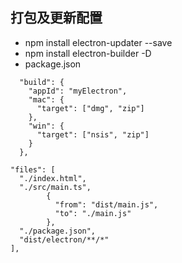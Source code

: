 
## 打包及更新配置

+ npm install electron-updater --save
+ npm install electron-builder -D
+ package.json
```angular2
  "build": {
    "appId": "myElectron",
    "mac": {
      "target": ["dmg", "zip"]
    },
    "win": {
      "target": ["nsis", "zip"]
    }
  },
```
    "files": [
      "./index.html",
      "./src/main.ts",
            {
              "from": "dist/main.js",
              "to": "./main.js"
            },
      "./package.json",
      "dist/electron/**/*"
    ],